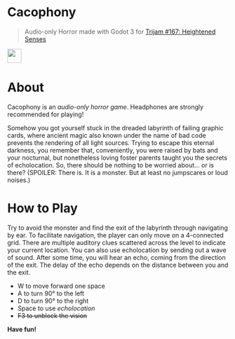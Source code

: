 # Cacophony

> Audio-only Horror made with Godot 3 for [Trijam #167: Heightened Senses](https://itch.io/jam/trijam-167)

[<img src=https://static.itch.io/images/badge-color.svg height=32>](https://tianmaru.itch.io/cacophony)

# About

Cacophony is an *audio-only horror game*. Headphones are strongly recommended for playing!

Somehow you got yourself stuck in the dreaded labyrinth of failing graphic cards, where ancient magic also known under the name of bad code prevents the rendering of all light sources. Trying to escape this eternal darkness, you remember that, conveniently, you were raised by bats and your nocturnal, but nonetheless loving foster parents taught you the secrets of echolocation. So, there should be nothing to be worried about... or is there? (SPOILER: There is. It is a monster. But at least no jumpscares or loud noises.)

# How to Play

Try to avoid the monster and find the exit of the labyrinth through navigating by ear. To facilitate navigation, the player can only move on a 4-connected grid. There are multiple auditory clues scattered across the level to indicate your current location. You can also use echolocation by sending out a wave of sound. After some time, you will hear an echo, coming from the direction of the exit. The delay of the echo depends on the distance between you and the exit.

- W to move forward one space
- A to turn 90° to the left
- D to turn 90° to the right
- Space to use *echolocation*
- ~~F3 to unblock the vision~~

**Have fun!**
